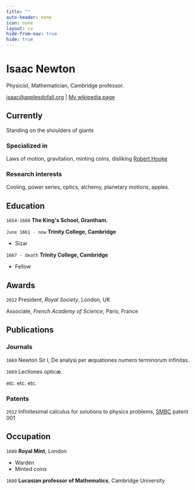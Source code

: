 ```yaml
---
title: ""
auto-header: none
icon: none
layout: cv
hide-from-nav: true
hide: true
---
```


# Isaac Newton

Physicist, Mathematician, Cambridge professor.

<div id="webaddress">
<a href="isaac@applesdofall.org">isaac@applesdofall.org</a>
| <a href="http://en.wikipedia.org/wiki/Isaac_Newton">My wikipedia page</a>
</div>

## Currently

Standing on the shoulders of giants

### Specialized in

Laws of motion, gravitation, minting coins, disliking [Robert Hooke](http://en.wikipedia.org/wiki/Robert_Hooke)

### Research interests

Cooling, power series, optics, alchemy, planetary motions, apples.

## Education

`1654-1660`
**The King's School, Grantham.**

`June 1661 - now`
**Trinity College, Cambridge**

- Sizar

`1667 - death`
**Trinity College, Cambridge**

- Fellow

## Awards

`2012`
President, _Royal Society_, London, UK

Associate, _French Academy of Science_, Paris, France

## Publications

<!-- A list is also available [online](http://scholar.google.co.uk/citations?user=LTOTl0YAAAAJ) -->

### Journals

`1669`
Newton Sir I, De analysi per æquationes numero terminorum infinitas.

`1669`
Lectiones opticæ.

etc. etc. etc.

### Patents

`2012`
Infinitesimal calculus for solutions to physics problems, [SMBC](http://www.techdirt.com/articles/20121011/09312820678/if-patents-had-been-around-time-newton.shtml) patent 001

## Occupation

`1600`
**Royal Mint**, London

- Warden
- Minted coins

`1600`
**Lucasian professor of Mathematics**, Cambridge University

<!-- ### Footer

Last updated: May 2013 -->
